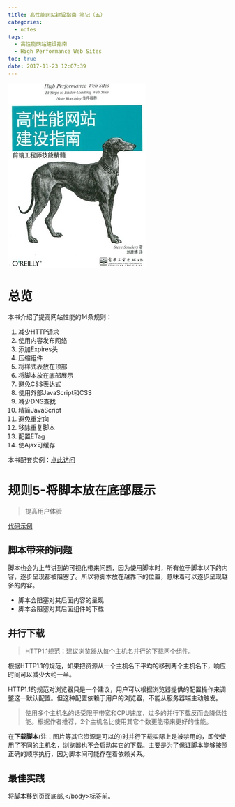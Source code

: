 ```yaml
---
title: 高性能网站建设指南-笔记（五）
categories:
  - notes
tags:
  - 高性能网站建设指南
  - High Performance Web Sites
toc: true
date: 2017-11-23 12:07:39
---
```


![](/images/high-performance-web-sites.jpg)

<!-- more -->

# 总览

本书介绍了提高网站性能的14条规则：
1. 减少HTTP请求
2. 使用内容发布网络
3. 添加Expires头
4. 压缩组件
5. 将样式表放在顶部
6. 将脚本放在底部展示
7. 避免CSS表达式
8. 使用外部JavaScript和CSS
9. 减少DNS查找
10. 精简JavaScript
11. 避免重定向
12. 移除重复脚本
13. 配置ETag
14. 使Ajax可缓存

本书配套实例：[点此访问](http://stevesouders.com/hpws/)

# 规则5-将脚本放在底部展示

>提高用户体验

[代码示例](http://stevesouders.com/hpws/rule-js-bottom.php)


## 脚本带来的问题
脚本也会为上节讲到的可视化带来问题，因为使用脚本时，所有位于脚本以下的内容，逐步呈现都被阻塞了。所以将脚本放在越靠下的位置，意味着可以逐步呈现越多的内容。
* 脚本会阻塞对其后面内容的呈现
* 脚本会阻塞对其后面组件的下载

## 并行下载
> HTTP1.1规范：建议浏览器从每个主机名并行的下载两个组件。

根据HTTP1.1的规范，如果把资源从一个主机名下平均的移到两个主机名下，响应时间可以减少大约一半。

HTTP1.1的规范对浏览器只是一个建议，用户可以根据浏览器提供的配置操作来调整这一默认配置。但这种配置依赖于用户的浏览器，不能从服务器端主动触发。

> 使用多个主机名的话受限于带宽和CPU速度，过多的并行下载反而会降低性能。根据作者推荐，2个主机名比使用其它个数更能带来更好的性能。

在<b>下载脚本</b>(注：图片等其它资源是可以的)时并行下载实际上是被禁用的，即使使用了不同的主机名，浏览器也不会启动其它的下载。主要是为了保证脚本能够按照正确的顺序执行，因为脚本间可能存在着依赖关系。

## 最佳实践
将脚本移到页面底部,&lt;/body&gt;标签前。
